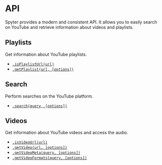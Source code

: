 # API
Spyter provides a modern and consistent API. It allows you to easily search on YouTube and retrieve information about videos and playlists.

## Playlists
Get information about YouTube playlists.
- [`.isPlaylistUrl(url)`](api/playlists?id=isplaylisturlurl)
- [`.getPlaylist(url, [options])`](api/playlists?id=getplaylisturl-options)

## Search
Perform searches on the YouTube platform.
- [`.search(query, [options])`](api/search?id=searchquery-options)

## Videos
Get information about YouTube videos and access the audio.
- [`.isVideoUrl(url)`](api/videos?id=isvideourlurl)
- [`.getVideo(url, [options])`](api/videos?id=getvideourl-options)
- [`.getVideoMeta(query, [options])`](api/videos?id=getvideometaurl-options)
- [`.getVideoFormats(query, [options])`](api/videos?id=getvideoformatsurl-options)